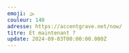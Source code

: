 ```yaml
---
emoji: 🌫
couleur: 140
adresse: https://accentgrave.net/now/
titre: Et maintenant ?
update: 2024-09-03T00:00:00.000Z
---
```


